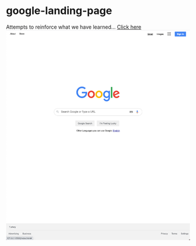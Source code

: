 # google-landing-page
Attempts to reinforce what we have learned...
[Click here](https://muratgrr.github.io/google-landing-page/)
![](https://github.com/muratgrr/google-landing-page/blob/main/images/google-landing-page.png)
